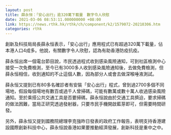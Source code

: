 ```yaml
---
layout: post
title: 薛永恒：「安心出行」逾320萬下載量　數字令人欣慰
date: 2021-03-06 08:53:11.000000000 +08:00
link: https://news.rthk.hk/rthk/ch/component/k2/1579072-20210306.htm
categories: rthk
---
```


創新及科技局局長薛永恒表示，「安心出行」應用程式已有超過320萬下載量，佔本港人口4成多。他說，有關數字令人欣慰，認為有助香港防疫抗疫。

薛永恒出席一個電台節目說，市民透過程式收到感染風險通知，可到社區檢測中心接受一次免費檢測，至今已有3000多人收到感染風險通知後，去做免費檢測，但薛永恒相信，收到通知的不止這個人數，因為部分人或會去做深喉唾液測試。

薛永恒又提到已有80多名確診者有安裝「安心出行」程式，曾到過2700多個不同場地，假設每個場地有數百或過千人曾掃碼，可能有數萬或數十萬人收過感染風險通知。至於乘搭公共交通工具是否要掃碼，薛永恒說由於交通工具擠迫，要求掃碼的做法困難，當局正研究透過發射器，只要市民手機開啟藍芽即可，但需要時間研發。

另外，薛永恒又提到國務院總理李克強昨日發表的政府工作報告，表明支持香港建設國際創新科技中心，薛永恒說香港如果要推動經濟發展，創新科技是重中之中。

